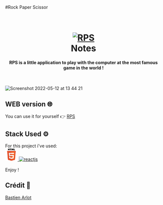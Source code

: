 #Rock Paper Scissor

<h1 align="center">
  <br>
  <a href="#"><img src="https://cdn.freebiesupply.com/logos/large/2x/rps-1-logo-svg-vector.svg" alt="RPS" width="200"></a>
  <br>
Notes<br>
</h1>
<h4 align="center">RPS is a little application to play with the computer at the most famous game in the world !</h4>
<br>

![Screenshot 2022-05-12 at 13 44 21](https://user-images.githubusercontent.com/86610960/168073882-8c16ef52-a991-46fe-8ca6-bf2132a3c375.jpg)



## WEB version 🌐

You can use it for yourself 👉 [RPS](https://bastien-arlot.github.io/rockPaperWithWebPack.github.io/)

## Stack Used ⚙️

<p align="left">For this project i've used: <br>
<a href="https://www.w3.org/html/" target="_blank" rel="noreferrer"> <img src="https://raw.githubusercontent.com/devicons/devicon/master/icons/html5/html5-original-wordmark.svg" alt="html5" width="40" height="40"/> </a>
<a href="https://fr.reactjs.org/" target="_blank" rel="noreferrer"> <img src="https://www.vectorlogo.zone/logos/reactjs/reactjs-icon.svg" alt="reactjs" width="40" height="40"/> </a>
<br>
<br>
Enjoy !</p>

## Crédit 🔗
[Bastien Arlot](https://twitter.com/BastCoding)
